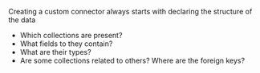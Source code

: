 Creating a custom connector always starts with declaring the structure of the data

- Which collections are present?
- What fields to they contain?
- What are their types?
- Are some collections related to others? Where are the foreign keys?
